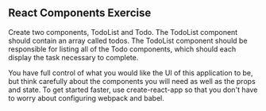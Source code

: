 ## React Components Exercise

Create two components, TodoList and Todo. The TodoList component should contain an array called todos. The TodoList component should be responsible for listing all of the Todo components, which should each display the task necessary to complete.

You have full control of what you would like the UI of this application to be, but think carefully about the components you will need as well as the props and state. To get started faster, use create-react-app so that you don't have to worry about configuring webpack and babel.
